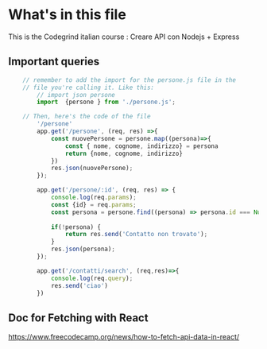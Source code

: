 # What's in this file
This is the Codegrind italian course : Creare API con Nodejs + Express

## Important queries
```javaScript
    // remember to add the import for the persone.js file in the
    // file you're calling it. Like this:
        // import json persone
        import  {persone } from './persone.js';

    // Then, here's the code of the file
        '/persone'
        app.get('/persone', (req, res) =>{
            const nuovePersone = persone.map((persona)=>{
                const { nome, cognome, indirizzo} = persona
                return {nome, cognome, indirizzo}
            })
            res.json(nuovePersone);
        });

        app.get('/persone/:id', (req, res) => {
            console.log(req.params);
            const {id} = req.params;
            const persona = persone.find((persona) => persona.id === Number(id));
            
            if(!persona) {
                return res.send('Contatto non trovato');
            }
            res.json(persona);
        });

        app.get('/contatti/search', (req,res)=>{
            console.log(req.query);
            res.send('ciao')
        })

```

## Doc for Fetching with React
https://www.freecodecamp.org/news/how-to-fetch-api-data-in-react/ 

